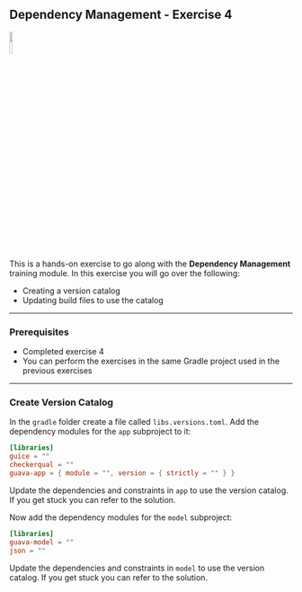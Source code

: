 ## Dependency Management - Exercise 4

<p align="left">
<img width="10%" height="10%" src="https://user-images.githubusercontent.com/120980/174325546-8558160b-7f16-42cb-af0f-511849f22ebc.png">
</p>

This is a hands-on exercise to go along with the
**Dependency Management** training module. In this exercise
you will go over the following:

* Creating a version catalog
* Updating build files to use the catalog

---
### Prerequisites

* Completed exercise 4
* You can perform the exercises in the same Gradle project used in the previous exercises

---
### Create Version Catalog

In the `gradle` folder create a file called `libs.versions.toml`. Add the
dependency modules for the `app` subproject to it:

```toml
[libraries]
guice = ""
checkerqual = ""
guava-app = { module = "", version = { strictly = "" } }
```

Update the dependencies and constraints in `app` to use the version
catalog. If you get stuck you can refer to the solution.

Now add the dependency modules for the `model` subproject:

```toml
[libraries]
guava-model = ""
json = ""
```

Update the dependencies and constraints in `model` to use the version
catalog. If you get stuck you can refer to the solution.
